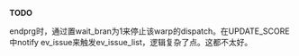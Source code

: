 **TODO**

endprg时，通过置wait_bran为1来停止该warp的dispatch。在UPDATE_SCORE中notify ev_issue来触发ev_issue_list，逻辑复杂了点。这都不太好。
